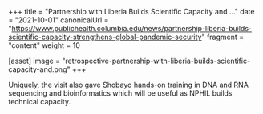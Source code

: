 +++
title = "Partnership with Liberia Builds Scientific Capacity and ..."
date = "2021-10-01"
canonicalUrl = "https://www.publichealth.columbia.edu/news/partnership-liberia-builds-scientific-capacity-strengthens-global-pandemic-security"
fragment = "content"
weight = 10

[asset]
    image = "retrospective-partnership-with-liberia-builds-scientific-capacity-and.png"
+++

Uniquely, the visit also gave Shobayo hands-on training in DNA and RNA 
sequencing and bioinformatics which will be useful as NPHIL builds 
technical capacity.
